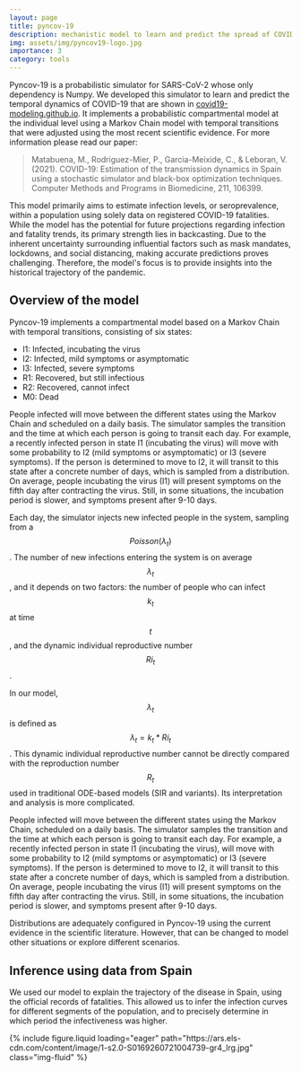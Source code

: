 ```yaml
---
layout: page
title: pyncov-19
description: mechanistic model to learn and predict the spread of COVID
img: assets/img/pyncov19-logo.jpg
importance: 3
category: tools
---
```


Pyncov-19 is a probabilistic simulator for SARS-CoV-2 whose only dependency is Numpy. We developed this simulator to learn and predict the temporal dynamics of COVID-19 that are shown in [covid19-modeling.github.io](https://covid19-modeling.github.io). It implements a probabilistic compartmental model at the individual level using a Markov Chain model with temporal transitions that were adjusted using the most recent scientific evidence. For more information please read our paper:

> Matabuena, M., Rodriguez-Mier, P., Garcia-Meixide, C., & Leboran, V. (2021). COVID-19: Estimation of the transmission dynamics in Spain using a stochastic simulator and black-box optimization techniques. Computer Methods and Programs in Biomedicine, 211, 106399.

This model primarily aims to estimate infection levels, or seroprevalence, within a population using solely data on registered COVID-19 fatalities. While the model has the potential for future projections regarding infection and fatality trends, its primary strength lies in backcasting. Due to the inherent uncertainty surrounding influential factors such as mask mandates, lockdowns, and social distancing, making accurate predictions proves challenging. Therefore, the model's focus is to provide insights into the historical trajectory of the pandemic.


## Overview of the model

Pyncov-19 implements a compartmental model based on a Markov Chain with temporal transitions, consisting of six states:
- I1: Infected, incubating the virus
- I2: Infected, mild symptoms or asymptomatic
- I3: Infected, severe symptoms
- R1: Recovered, but still infectious
- R2: Recovered, cannot infect
- M0: Dead


People infected will move between the different states using the Markov Chain and scheduled on a daily basis. The simulator samples the transition and the time at which each person is going to transit each day. For example, a recently infected person in state I1 (incubating the virus) will move with some probability to I2 (mild symptoms or asymptomatic) or I3 (severe symptoms). If the person is determined to move to I2, it will transit to this state after a concrete number of days, which is sampled from a distribution. On average, people incubating the virus (I1) will present symptoms on the fifth day after contracting the virus. Still, in some situations, the incubation period is slower, and symptoms present after 9-10 days. 


Each day, the simulator injects new infected people in the system, sampling from a $$Poisson(\lambda_t)$$. The number of new infections entering the system is on average $$\lambda_t$$, and it depends on two factors: the number of people who can infect $$k_t$$ at time $$t$$, and the dynamic individual reproductive number $$Ri_t$$. 

In our model, $$\lambda_t$$ is defined as $$\lambda_t = k_t * Ri_t$$. This dynamic individual reproductive number cannot be directly compared with the reproduction number $$R_t$$ used in traditional ODE-based models (SIR and variants). Its interpretation and analysis is more complicated.

People infected will move between the different states using the Markov Chain, scheduled on a daily basis. The simulator samples the transition and the time at which each person is going to transit each day. For example, a recently infected person in state I1 (incubating the virus), will move with some probability to I2 (mild symptoms or asymptomatic) or I3 (severe symptoms). If the person is determined to move to I2, it will transit to this state after a concrete number of days, which is sampled from a distribution. On average, people incubating the virus (I1) will present symptoms on the fifth day after contracting the virus. Still, in some situations, the incubation period is slower, and symptoms present after 9-10 days.

Distributions are adequately configured in Pyncov-19 using the current evidence in the scientific literature. However, that can be changed to model other situations or explore different scenarios.

## Inference using data from Spain

We used our model to explain the trajectory of the disease in Spain, using the official records of fatalities. This allowed us to infer the infection curves for different segments of the population, and to precisely determine in which period the infectiveness was higher.

<div class="row justify-content-center">
    <div class="col-md-12 mt-3 mt-md-0">
        {% include figure.liquid loading="eager" path="https://ars.els-cdn.com/content/image/1-s2.0-S0169260721004739-gr4_lrg.jpg" class="img-fluid" %}
    </div>
</div>
